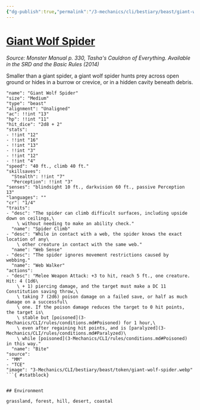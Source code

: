 ```yaml
---
{"dg-publish":true,"permalink":"/3-mechanics/cli/bestiary/beast/giant-wolf-spider/","tags":["ttrpg-cli/compendium/src/5e/mm","ttrpg-cli/monster/cr/1-4","ttrpg-cli/monster/environment/coastal","ttrpg-cli/monster/environment/desert","ttrpg-cli/monster/environment/forest","ttrpg-cli/monster/environment/grassland","ttrpg-cli/monster/environment/hill","ttrpg-cli/monster/size/medium","ttrpg-cli/monster/type/beast"],"noteIcon":""}
---
```


# [Giant Wolf Spider](3-Mechanics\CLI\bestiary\beast/giant-wolf-spider.md)
*Source: Monster Manual p. 330, Tasha's Cauldron of Everything. Available in the <span title='Systems Reference Document (5.1)'>SRD</span> and the Basic Rules (2014)*  

Smaller than a giant spider, a giant wolf spider hunts prey across open ground or hides in a burrow or crevice, or in a hidden cavity beneath debris.

```statblock
"name": "Giant Wolf Spider"
"size": "Medium"
"type": "beast"
"alignment": "Unaligned"
"ac": !!int "13"
"hp": !!int "11"
"hit_dice": "2d8 + 2"
"stats":
- !!int "12"
- !!int "16"
- !!int "13"
- !!int "3"
- !!int "12"
- !!int "4"
"speed": "40 ft., climb 40 ft."
"skillsaves":
  "Stealth": !!int "7"
  "Perception": !!int "3"
"senses": "blindsight 10 ft., darkvision 60 ft., passive Perception 13"
"languages": ""
"cr": "1/4"
"traits":
- "desc": "The spider can climb difficult surfaces, including upside down on ceilings,\
    \ without needing to make an ability check."
  "name": "Spider Climb"
- "desc": "While in contact with a web, the spider knows the exact location of any\
    \ other creature in contact with the same web."
  "name": "Web Sense"
- "desc": "The spider ignores movement restrictions caused by webbing."
  "name": "Web Walker"
"actions":
- "desc": "Melee Weapon Attack: +3 to hit, reach 5 ft., one creature. Hit: 4 (1d6\
    \ + 1) piercing damage, and the target must make a DC 11 Constitution saving throw,\
    \ taking 7 (2d6) poison damage on a failed save, or half as much damage on a successful\
    \ one. If the poison damage reduces the target to 0 hit points, the target is\
    \ stable but [poisoned](3-Mechanics/CLI/rules/conditions.md#Poisoned) for 1 hour,\
    \ even after regaining hit points, and is [paralyzed](3-Mechanics/CLI/rules/conditions.md#Paralyzed)\
    \ while [poisoned](3-Mechanics/CLI/rules/conditions.md#Poisoned) in this way."
  "name": "Bite"
"source":
- "MM"
- "TCE"
"image": "3-Mechanics/CLI/bestiary/beast/token/giant-wolf-spider.webp"
```{ #statblock}


## Environment

grassland, forest, hill, desert, coastal